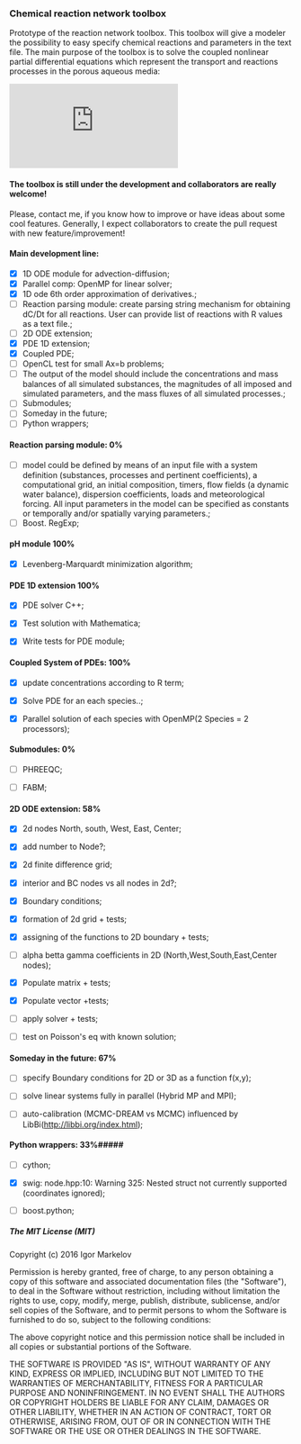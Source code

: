 ### Chemical reaction network toolbox ###

Prototype of the reaction network toolbox. This toolbox will give a modeler the possibility to easy specify chemical reactions and parameters in the text file. The main purpose of the toolbox is to solve the coupled nonlinear partial differential equations which represent the transport and reactions processes in the porous aqueous media:
 
![equation](http://www.sciweavers.org/tex2img.php?eq=%5Cfrac%7B%5Cpartial%20%28%5Cvarepsilon%20C_i%29%7D%7B%5Cpartial%20t%7D%20%3D%20%5Cfrac%7B%5Cpartial%7D%7B%5Cpartial%20x%7D%20%5Cleft%28%5Cvarepsilon%20D_i%20%5Cfrac%7B%5Cpartial%20C_i%7D%7B%5Cpartial%20x%7D%20%2B%20%5Cvarepsilon%20D_%7Bbio%7D%20%5Cfrac%7B%5Cpartial%20C_i%7D%7B%5Cpartial%20x%7D%5Cright%29%20-%20%5Cfrac%7B%5Cpartial%7D%7B%5Cpartial%20x%7D%20%5Cleft%28%5Comega%5Cvarepsilon%20C_i%5Cright%29%20%2B%20%5Cvarepsilon%5Csum%20R%28x%2Ct%2CC_i%2C...%29&bc=White&fc=Black&im=jpg&fs=12&ff=arev&edit=0)


#### The toolbox is still under the development and collaborators are really welcome!

Please, contact me, if you know how to improve or have ideas about some cool features. 
Generally, I expect collaborators to create the pull request with new feature/improvement! 

#### Main development line: ####

- [x] 1D ODE module for advection-diffusion;
- [x] Parallel comp: OpenMP for linear solver;
- [x] 1D ode 6th order approximation of derivatives.;
- [ ] Reaction parsing module: create parsing string mechanism for obtaining dC/Dt for all reactions. User can provide list of reactions with R values as a text file.;
- [ ] 2D ODE extension;
- [x] PDE 1D extension;
- [x] Coupled PDE;
- [ ] OpenCL test for small Ax=b problems;
- [ ] The output of the model should include the concentrations and mass balances of all simulated substances, the magnitudes of all imposed and simulated parameters, and the mass fluxes of all simulated processes.;
- [ ] Submodules;
- [ ] Someday in the future;
- [ ] Python wrappers;

#### Reaction parsing module: 0% ####
- [ ] model could be defined by means of an input file with a system definition (substances, processes and pertinent coefficients), a computational grid, an initial composition, timers, flow fields (a dynamic water balance), dispersion coefficients, loads and meteorological forcing. All input parameters in the model can be specified as constants or temporally and/or spatially varying parameters.;
- [ ] Boost. RegExp;

#### pH module 100% ####
- [x] Levenberg-Marquardt minimization algorithm;


#### PDE 1D extension 100% ####
- [x] PDE solver C++;
- [x] Test solution with Mathematica;
- [x] Write tests for PDE module;


#### Coupled System of PDEs: 100% #####
- [x] update concentrations according to R term;
- [x] Solve PDE for an each species..;
- [x] Parallel solution of each species with OpenMP(2 Species = 2 processors);


#### Submodules: 0% #### 
- [ ] PHREEQC;
- [ ] FABM;


#### 2D ODE extension: 58% ####
- [x] 2d nodes North, south, West, East, Center;
- [x] add number to Node?;
- [x] 2d finite difference grid;
- [x] interior and BC nodes vs all nodes in 2d?;
- [x] Boundary conditions;
- [x] formation of 2d grid + tests;
- [x] assigning of the functions to 2D boundary + tests;
- [ ] alpha betta gamma coefficients in 2D (North,West,South,East,Center nodes);
- [x] Populate matrix + tests;
- [x] Populate vector +tests;
- [ ] apply solver + tests;
- [ ] test on Poisson's eq with known solution;


#### Someday in the future: 67% ####
- [ ] specify Boundary conditions for 2D or 3D as a function f(x,y);
- [ ] solve linear systems fully in parallel (Hybrid MP and MPI);
- [ ] auto-calibration (MCMC-DREAM vs MCMC) influenced by LibBi(http://libbi.org/index.html);


#### Python wrappers: 33%#####

- [ ] cython;
- [x] swig: node.hpp:10: Warning 325: Nested struct not currently supported (coordinates ignored);
- [ ] boost.python;


##### The MIT License (MIT)

Copyright (c) 2016 Igor Markelov

Permission is hereby granted, free of charge, to any person obtaining a copy
of this software and associated documentation files (the "Software"), to deal
in the Software without restriction, including without limitation the rights
to use, copy, modify, merge, publish, distribute, sublicense, and/or sell
copies of the Software, and to permit persons to whom the Software is
furnished to do so, subject to the following conditions:

The above copyright notice and this permission notice shall be included in all
copies or substantial portions of the Software.

THE SOFTWARE IS PROVIDED "AS IS", WITHOUT WARRANTY OF ANY KIND, EXPRESS OR
IMPLIED, INCLUDING BUT NOT LIMITED TO THE WARRANTIES OF MERCHANTABILITY,
FITNESS FOR A PARTICULAR PURPOSE AND NONINFRINGEMENT. IN NO EVENT SHALL THE
AUTHORS OR COPYRIGHT HOLDERS BE LIABLE FOR ANY CLAIM, DAMAGES OR OTHER
LIABILITY, WHETHER IN AN ACTION OF CONTRACT, TORT OR OTHERWISE, ARISING FROM,
OUT OF OR IN CONNECTION WITH THE SOFTWARE OR THE USE OR OTHER DEALINGS IN THE
SOFTWARE.

